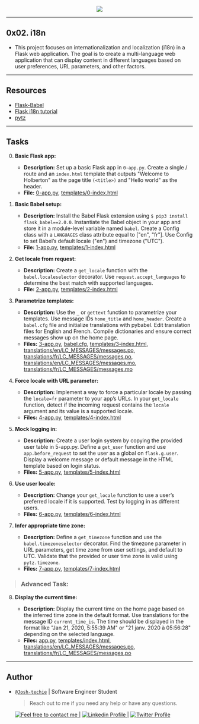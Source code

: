 <p align="center">
<img src ="https://i.redd.it/8phjnjk6rjd41.png">
</p>

---

<h2> 0x02. i18n </h2>

- This project focuses on internationalization and localization (i18n) in a Flask web application. The goal is to create a multi-language web application that can display content in different languages based on user preferences, URL parameters, and other factors.

---

<h2> Resources </h2>

- [Flask-Babel](https://pythonhosted.org/Flask-Babel/)
- [Flask i18n tutorial](https://blog.miguelgrinberg.com/post/the-flask-mega-tutorial-part-xi-i18n-and-l10n)
- [pytz](https://pythonhosted.org/pytz/)

---

<h2> Tasks </h2>

0. **Basic Flask app:**

   - **Description:** Set up a basic Flask app in `0-app.py`. Create a single / route and an `index.html` template that outputs "Welcome to Holberton" as the page title `(<title>)` and "Hello world" as the header.
   - **File:** [0-app.py](./0-app.py), [templates/0-index.html](./templates/0-index.html)

1. **Basic Babel setup:**

   - **Description:** Install the Babel Flask extension using `$ pip3 install flask_babel==2.0.0`. Instantiate the Babel object in your app and store it in a module-level variable named `babel`. Create a Config class with a `LANGUAGES` class attribute equal to ["en", "fr"]. Use Config to set Babel’s default locale ("en") and timezone ("UTC").
   - **File:** [1-app.py](./1-app.py), [templates/1-index.html](./templates/1-index.html)

2. **Get locale from request:**

   - **Description:** Create a `get_locale` function with the `babel.localeselector` decorator. Use `request.accept_languages` to determine the best match with supported languages.
   - **File:** [2-app.py](./2-app.py), [templates/2-index.html](./templates/2-index.html)

3. **Parametrize templates:**

   - **Description:** Use the `_` or `gettext` function to parametrize your templates. Use message IDs `home_title` and `home_header`. Create a `babel.cfg` file and initialize translations with pybabel. Edit translation files for English and French. Compile dictionaries and ensure correct messages show up on the home page.
   - **Files:** [3-app.py](./3-app.py), [babel.cfg](./babel.cfg), [templates/3-index.html](./templates/3-index.html), [translations/en/LC_MESSAGES/messages.po](./translations/en/LC_MESSAGES/messages.po), [translations/fr/LC_MESSAGES/messages.po](./translations/fr/LC_MESSAGES/messages.po), [translations/en/LC_MESSAGES/messages.mo](./translations/en/LC_MESSAGES/messages.mo), [translations/fr/LC_MESSAGES/messages.mo](./translations/fr/LC_MESSAGES/messages.mo)

4. **Force locale with URL parameter:**

   - **Description:** Implement a way to force a particular locale by passing the `locale=fr` parameter to your app’s URLs. In your `get_locale` function, detect if the incoming request contains the `locale` argument and its value is a supported locale.
   - **Files:** [4-app.py](./4-app.py), [templates/4-index.html](./templates/4-index.html)

5. **Mock logging in:**

   - **Description:** Create a user login system by copying the provided user table in 5-app.py. Define a `get_user` function and use `app.before_request` to set the user as a global on `flask.g.user`. Display a welcome message or default message in the HTML template based on login status.
   - **Files:** [5-app.py](./5-app.py), [templates/5-index.html](./templates/5-index.html)

6. **Use user locale:**

   - **Description:** Change your `get_locale` function to use a user’s preferred locale if it is supported. Test by logging in as different users.
   - **Files:** [6-app.py](./6-app.py), [templates/6-index.html](./templates/6-index.html)

7. **Infer appropriate time zone:**

   - **Description:** Define a `get_timezone` function and use the `babel.timezoneselector` decorator. Find the timezone parameter in URL parameters, get time zone from user settings, and default to UTC. Validate that the provided or user time zone is valid using `pytz.timezone`.
   - **Files:** [7-app.py](./7-app.py), [templates/7-index.html](./templates/7-index.html)

> ### Advanced Task:

8. **Display the current time:**

   - **Description:** Display the current time on the home page based on the inferred time zone in the default format. Use translations for the message ID `current_time_is`. The time should be displayed in the format like "Jan 21, 2020, 5:55:39 AM" or "21 janv. 2020 à 05:56:28" depending on the selected language.
   - **Files:** [app.py](./app.py), [templates/index.html](./templates/index.html), [translations/en/LC_MESSAGES/messages.po](./translations/en/LC_MESSAGES/messages.po), [translations/fr/LC_MESSAGES/messages.po](./translations/fr/LC_MESSAGES/messages.po)

---

<h2> Author </h2>

- [`@Josh-techie`]() | Software Engineer Student

  > Reach out to me if you need any help or have any questions.

  <a href="mailto:youssef.abouyahia@e-polytechnique.ma">
  	<img alt="Feel free to contact me" src="https://img.shields.io/badge/-Ask_me_anything-blue?style=flat&logo=Gmail&logoColor=white&link=mailto:youssef.abouyahia@e-polytechnique.ma&color=3d85c6" />
  </a>
  <span> | </span>
    <a href="https://www.linkedin.com/in/youssef-abouyahia/">
        <img alt="Linkedin Profile" src="https://img.shields.io/badge/-Linkedin-0072b1?style=flat&logo=Linkedin&logoColor=white&link=https://www.linkedin.com/in/youssef-abouyahia/" />
    </a>
    <span> | </span>
    <a href="https://twitter.com/JoesephAb">
        <img alt="Twitter Profile" src="https://img.shields.io/badge/-Twitter-0072b1?style=flat&logo=Twitter&logoColor=white&link=https://twitter.com/JoesephAb&color=1DA1F2" />
    </a>
